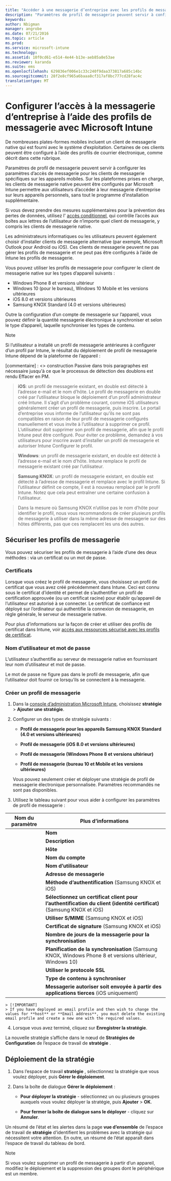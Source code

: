 ```yaml
---
title: "Accéder à une messagerie d’entreprise avec les profils de messagerie | Microsoft Intune"
description: "Paramètres de profil de messagerie peuvent servir à configurer les paramètres d’accès de messagerie pour les clients de messagerie spécifiques sur les appareils mobiles."
keywords: 
author: Nbigman
manager: angrobe
ms.date: 07/21/2016
ms.topic: article
ms.prod: 
ms.service: microsoft-intune
ms.technology: 
ms.assetid: 10f0cd61-e514-4e44-b13e-aeb85a8e53ae
ms.reviewer: karanda
ms.suite: ems
ms.openlocfilehash: 629836ef006e1c33c240f9daa373817a685c14bc
ms.sourcegitcommit: 28f2e8cf965a6baaa8cf317af8bc777cd28fac4c
translationtype: MT
---
```

# Configurer l’accès à la messagerie d’entreprise à l’aide des profils de messagerie avec Microsoft Intune
De nombreuses plates-formes mobiles incluent un client de messagerie native qui est fourni avec le système d’exploitation. Certaines de ces clients peuvent être configuré à l’aide des profils de courrier électronique, comme décrit dans cette rubrique.

Paramètres de profil de messagerie peuvent servir à configurer les paramètres d’accès de messagerie pour les clients de messagerie spécifiques sur les appareils mobiles. Sur les plateformes prises en charge, les clients de messagerie native peuvent être configurés par Microsoft Intune permettre aux utilisateurs d’accéder à leur messagerie d’entreprise sur leurs appareils personnels, sans tout le programme d’installation supplémentaire.

Si vous devez prendre des mesures supplémentaires pour la prévention des pertes de données, utilisez l' [accès conditionnel](restrict-access-to-email-and-o365-services-with-microsoft-intune.md), qui contrôle l’accès aux boîtes aux lettres de l’utilisateur de n’importe quel client de messagerie, y compris les clients de messagerie native.

Les administrateurs informatiques ou les utilisateurs peuvent également choisir d’installer clients de messagerie alternative (par exemple, Microsoft Outlook pour Android ou iOS). Ces clients de messagerie peuvent ne pas gérer les profils de messagerie et ne peut pas être configurés à l’aide de Intune les profils de messagerie.  

Vous pouvez utiliser les profils de messagerie pour configurer le client de messagerie native sur les types d’appareil suivants :
-   Windows Phone 8 et versions ultérieur
-   Windows 10 (pour le bureau), Windows 10 Mobile et les versions ultérieures
-   iOS 8.0 et versions ultérieures
-   Samsung KNOX Standard (4.0 et versions ultérieures)

Outre la configuration d’un compte de messagerie sur l’appareil, vous pouvez définir la quantité messagerie électronique à synchroniser et selon le type d’appareil, laquelle synchroniser les types de contenu.
>[!NOTE]
>
>Si l’utilisateur a installé un profil de messagerie antérieures à configurer d’un profil par Intune, le résultat du déploiement de profil de messagerie Intune dépend de la plateforme de l’appareil :

[commentaire] : <> construction Passive dans trois paragraphes est nécessaire jusqu'à ce que le processus de détection des doublons est rendu Effacer en PM.

>**iOS**: un profil de messagerie existant, en double est détecté à l’adresse e-mail et le nom d’hôte. Le profil de messagerie en double créé par l’utilisateur bloque le déploiement d’un profil administrateur créé Intune. Il s’agit d’un problème courant, comme iOS utilisateurs généralement créer un profil de messagerie, puis inscrire. Le portail d’entreprise vous informe de l’utilisateur qu’ils ne sont pas compatibles en raison de leur profil de messagerie configurés manuellement et vous invite à l’utilisateur à supprimer ce profil. L’utilisateur doit supprimer son profil de messagerie, afin que le profil Intune peut être configuré. Pour éviter ce problème, demandez à vos utilisateurs pour inscrire avant d’installer un profil de messagerie et autoriser Intune Configurer le profil.

>**Windows**: un profil de messagerie existant, en double est détecté à l’adresse e-mail et le nom d’hôte. Intune remplace le profil de messagerie existant créé par l’utilisateur.

>**Samsung KNOX**: un profil de messagerie existant, en double est détecté à l’adresse de messagerie et remplace avec le profil Intune. Si l’utilisateur définit ce compte, il est à nouveau remplacé par le profil Intune. Notez que cela peut entraîner une certaine confusion à l’utilisateur.

>Dans la mesure où Samsung KNOX n’utilise pas le nom d’hôte pour identifier le profil, nous vous recommandons de créer plusieurs profils de messagerie à utiliser dans la même adresse de messagerie sur des hôtes différents, pas que ces remplacent les uns des autres.


## Sécuriser les profils de messagerie
Vous pouvez sécuriser les profils de messagerie à l’aide d’une des deux méthodes : via un certificat ou un mot de passe.

### Certificats
Lorsque vous créez le profil de messagerie, vous choisissez un profil de certificat que vous avez créé précédemment dans Intune. Ceci est connu sous le certificat d’identité et permet de s’authentifier un profil de certification approuvée (ou un certificat racine) pour établir qu’appareil de l’utilisateur est autorisé à se connecter. Le certificat de confiance est déployé sur l’ordinateur qui authentifie la connexion de messagerie, en règle générale, le serveur de messagerie native.

Pour plus d’informations sur la façon de créer et utiliser des profils de certificat dans Intune, voir [accès aux ressources sécurisé avec les profils de certificat](secure-resource-access-with-certificate-profiles.md).

### Nom d’utilisateur et mot de passe
L’utilisateur s’authentifie au serveur de messagerie native en fournissant leur nom d’utilisateur et mot de passe.

Le mot de passe ne figure pas dans le profil de messagerie, afin que l’utilisateur doit fournir ce lorsqu’ils se connectent à la messagerie.

### Créer un profil de messagerie

1.  Dans la [console d’administration Microsoft Intune](https://manage.microsoft.com), choisissez **stratégie** &gt; **Ajouter une stratégie**.

2.  Configurer un des types de stratégie suivants :

    -   **Profil de messagerie pour les appareils Samsung KNOX Standard (4.0 et versions ultérieures)**

    -   **Profil de messagerie (iOS 8.0 et versions ultérieures)**

    -   **Profil de messagerie (Windows Phone 8 et versions ultérieur)**

    -   **Profil de messagerie (bureau 10 et Mobile et les versions ultérieures)**

    Vous pouvez seulement créer et déployer une stratégie de profil de messagerie électronique personnalisée. Paramètres recommandés ne sont pas disponibles.

3.  Utilisez le tableau suivant pour vous aider à configurer les paramètres de profil de messagerie :

|Nom du paramètre | Plus d’informations|
| ----------- | --------------- |
    |**Nom**|Nom unique pour le profil de messagerie.|
    |**Description**|Une description qui vous aident à identifier ce profil.|
    |**Hôte**|Le nom d’hôte du serveur de votre société qui héberge votre service de messagerie natif.|
    |**Nom du compte**|Le nom d’affichage pour le compte de messagerie tel qu’il apparaîtra aux utilisateurs sur leurs appareils.|
    |**Nom d’utilisateur**|Comment le nom d’utilisateur pour le compte de messagerie sera obtenu. Sélectionnez le **nom d’utilisateur** pour un serveur Exchange local, ou **Nom d’utilisateur Principal** pour Office 365.|
    |**Adresse de messagerie**|Comment l’adresse de messagerie de l’utilisateur sur chaque appareil est générée. Sélectionnez **L’adresse SMTP principale** à utiliser l’adresse SMTP principale pour vous connecter à Exchange ou utilisez le **Nom d’utilisateur Principal** pour utiliser le nom complet principal l’adresse de messagerie.|
    |**Méthode d’authentification** (Samsung KNOX et iOS)|Sélectionnez le **nom d’utilisateur et mot de passe** ou **certificats** en tant que la méthode d’authentification utilisée par le profil de messagerie.|
    |**Sélectionnez un certificat client pour l’authentification du client (identité certificat)** (Samsung KNOX et iOS)|Sélectionnez le certificat SCEP client que vous avez créé précédemment qui sera utilisé pour authentifier la connexion d’Exchange. Pour plus d’informations sur l’utilisation des profils de certificat dans Intune, voir [accès aux ressources sécurisé avec les profils de certificat](secure-resource-access-with-certificate-profiles.md). Cette option s’affiche uniquement lorsque la méthode d’authentification est **certificats**.|
    |**Utiliser S/MIME** (Samsung KNOX et iOS)|Envoyer du courrier sortant à l’aide du chiffrement S/MIME.|
    |**Certificat de signature** (Samsung KNOX et iOS)|Sélectionnez le certificat de signature qui sera utilisé pour signer le message électronique sortant. Cette option s’affiche uniquement lorsque vous sélectionnez **Utiliser S/MIME**.|
    |**Nombre de jours de la messagerie pour la synchronisation**|Le nombre de jours de messages électroniques que vous voulez synchroniser, ou sélectionnez **illimité** pour synchroniser tous les messages électroniques disponibles.|
    |**Planification de la synchronisation** (Samsung KNOX, Windows Phone 8 et versions ultérieur, Windows 10)|Sélectionnez le calendrier par lequel appareils synchroniseront des données à partir du serveur Exchange. Vous pouvez également sélectionner **en tant que Messages arrivent**, qui synchronise les données dès qu’il arrive, ou **manuel**, où l’utilisateur du périphérique doit lancer la synchronisation.|
    |**Utiliser le protocole SSL**|Utiliser la couche SSL (Secure Sockets) communication lors de l’envoi de messages électroniques, reçoit et la communication avec le serveur Exchange. Pour les appareils qui s’exécutent Samsung KNOX 4.0 ou version ultérieure, vous devez exporter votre certificat SSL de serveur Exchange et déployer comme un profil de certificat approuvés Android dans Intune. Intune ne prend pas en charge l’accès à ce certificat s’il est installé sur le serveur Exchange par d’autres moyens.|
    |**Type de contenu à synchroniser**|Sélectionnez les types de contenu que vous voulez synchroniser aux périphériques.|
    |**Messagerie autoriser soit envoyée à partir des applications tierces** (iOS uniquement)|Autoriser l’utilisateur à sélectionner ce profil comme compte par défaut pour l’envoi de messages électroniques et autoriser les applications tierces pour ouvrir messagerie dans l’application de messagerie native, par exemple, pour joindre des fichiers à des messages.|
    > [!IMPORTANT]
    > If you have deployed an email profile and then wish to change the values for **host** or **Email address**, you must delete the existing email profile and create a new one with the required values.

4.  Lorsque vous avez terminé, cliquez sur **Enregistrer la stratégie**.

La nouvelle stratégie s’affiche dans le nœud de **Stratégies de Configuration** de l’espace de travail de **stratégie** .

## Déploiement de la stratégie

1.  Dans l’espace de travail **stratégie** , sélectionnez la stratégie que vous voulez déployer, puis **Gérer le déploiement**.

2.  Dans la boîte de dialogue **Gérer le déploiement** :

    -   **Pour déployer la stratégie** - sélectionnez un ou plusieurs groupes auxquels vous voulez déployer la stratégie, puis **Ajouter** &gt; **OK**.

    -   **Pour fermer la boîte de dialogue sans le déployer** - cliquez sur **Annuler**.

Un résumé de l’état et les alertes dans la page **vue d’ensemble** de l’espace de travail de **stratégie** d’identifient les problèmes avec la stratégie qui nécessitent votre attention. En outre, un résumé de l’état apparaît dans l’espace de travail du tableau de bord.

> [!NOTE]
> Si vous voulez supprimer un profil de messagerie à partir d’un appareil, modifiez le déploiement et la suppression des groupes dont le périphérique est un membre.
